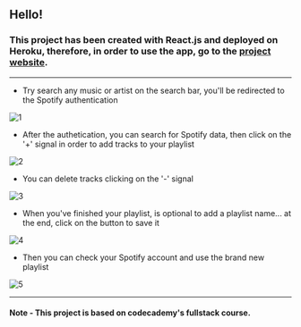 ## Hello!
### This project has been created with React.js and deployed on Heroku, therefore, in order to use the app, go to the [project website](https://jamming-project-fabio.herokuapp.com/).
*** 

+ <p>Try search any music or artist on the search bar, you'll be redirected to the Spotify authentication </p>

![1](https://media.giphy.com/media/AESMl8NeiS8KVrkevO/giphy.gif)

+ <p>After the authetication, you can search for Spotify data, then click on the '+' signal in order to add tracks to your playlist </p>

![2](https://media.giphy.com/media/VwjjcFvVweaz1RnQYw/giphy.gif)

+ <p>You can delete tracks clicking on the '-' signal </p>

![3](https://media.giphy.com/media/HGzw4xnqNnLpcfgVg2/giphy.gif)

+ <p>When you've finished your playlist, is optional to add a playlist name... at the end, click on the button to save it</p>

![4](https://media.giphy.com/media/bIIz3FqNK0559Ok2eP/giphy.gif)

+ <p>Then you can check your Spotify account and use the brand new playlist </p>

![5](https://media.giphy.com/media/hzeP3pwRB7HkEBPvnl/giphy.gif)

***
#### Note - This project is based on codecademy's fullstack course. 
